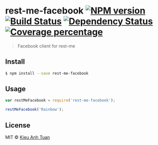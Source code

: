 # rest-me-facebook [![NPM version][npm-image]][npm-url] [![Build Status][travis-image]][travis-url] [![Dependency Status][daviddm-image]][daviddm-url] [![Coverage percentage][coveralls-image]][coveralls-url]
> Facebook client for rest-me


## Install

```sh
$ npm install --save rest-me-facebook
```


## Usage

```js
var restMeFacebook = require('rest-me-facebook');

restMeFacebook('Rainbow');
```

## License

MIT © [Kieu Anh Tuan](https://github.com/passkey1510/rest-me-facebook.git)


[npm-image]: https://badge.fury.io/js/rest-me-facebook.svg
[npm-url]: https://npmjs.org/package/rest-me-facebook
[travis-image]: https://travis-ci.org/passkey1510/rest-me-facebook.svg?branch=master
[travis-url]: https://travis-ci.org/passkey1510/rest-me-facebook
[daviddm-image]: https://david-dm.org/passkey1510/rest-me-facebook.svg?theme=shields.io
[daviddm-url]: https://david-dm.org/passkey1510/rest-me-facebook
[coveralls-image]: https://coveralls.io/repos/passkey1510/rest-me-facebook/badge.svg
[coveralls-url]: https://coveralls.io/r/passkey1510/rest-me-facebook

